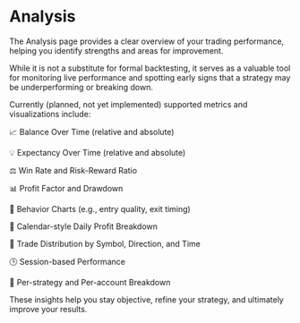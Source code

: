 # Analysis

The Analysis page provides a clear overview of your trading performance, helping you identify strengths and areas for improvement.

While it is not a substitute for formal backtesting, it serves as a valuable tool for monitoring live performance and spotting early signs that a strategy may be underperforming or breaking down.

Currently (planned, not yet implemented) supported metrics and visualizations include:

📈 Balance Over Time (relative and absolute)

💡 Expectancy Over Time (relative and absolute)

⚖️ Win Rate and Risk-Reward Ratio

📊 Profit Factor and Drawdown

🧠 Behavior Charts (e.g., entry quality, exit timing)

📅 Calendar-style Daily Profit Breakdown

🧮 Trade Distribution by Symbol, Direction, and Time

🕒 Session-based Performance

📌 Per-strategy and Per-account Breakdown

These insights help you stay objective, refine your strategy, and ultimately improve your results.
